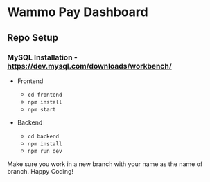 # Wammo Pay Dashboard

## Repo Setup

### MySQL Installation - https://dev.mysql.com/downloads/workbench/

- Frontend

  - `cd frontend`
  - `npm install`
  - `npm start`

- Backend
  - `cd backend`
  - `npm install`
  - `npm run dev`

Make sure you work in a new branch with your name as the name of branch. Happy Coding!
